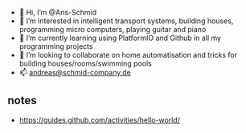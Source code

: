- 👋 Hi, I’m @Ans-Schmid
- 👀 I’m interested in intelligent transport systems, building houses, programming micro computers, playing guitar and piano
- 🌱 I’m currently learning using PlatformIO and Github in all my programming projects
- 💞️ I’m looking to collaborate on home automatisation and tricks for building houses/rooms/swimming pools
- 📫 andreas@schmid-company.de

<!---
Ans-Schmid/Ans-Schmid is a ✨ special ✨ repository because its `README.md` (this file) appears on your GitHub profile.
You can click the Preview link to take a look at your changes.
--->

## notes
- https://guides.github.com/activities/hello-world/
